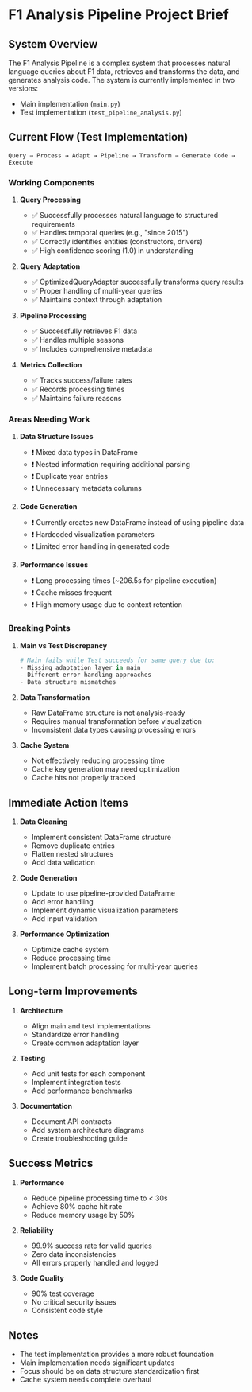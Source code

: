 # F1 Analysis Pipeline Project Brief

## System Overview
The F1 Analysis Pipeline is a complex system that processes natural language queries about F1 data, retrieves and transforms the data, and generates analysis code. The system is currently implemented in two versions:
- Main implementation (`main.py`)
- Test implementation (`test_pipeline_analysis.py`)

## Current Flow (Test Implementation)
```
Query → Process → Adapt → Pipeline → Transform → Generate Code → Execute
```

### Working Components

1. **Query Processing**
   - ✅ Successfully processes natural language to structured requirements
   - ✅ Handles temporal queries (e.g., "since 2015")
   - ✅ Correctly identifies entities (constructors, drivers)
   - ✅ High confidence scoring (1.0) in understanding

2. **Query Adaptation**
   - ✅ OptimizedQueryAdapter successfully transforms query results
   - ✅ Proper handling of multi-year queries
   - ✅ Maintains context through adaptation

3. **Pipeline Processing**
   - ✅ Successfully retrieves F1 data
   - ✅ Handles multiple seasons
   - ✅ Includes comprehensive metadata

4. **Metrics Collection**
   - ✅ Tracks success/failure rates
   - ✅ Records processing times
   - ✅ Maintains failure reasons

### Areas Needing Work

1. **Data Structure Issues**
   - ❗ Mixed data types in DataFrame
   - ❗ Nested information requiring additional parsing
   - ❗ Duplicate year entries
   - ❗ Unnecessary metadata columns

2. **Code Generation**
   - ❗ Currently creates new DataFrame instead of using pipeline data
   - ❗ Hardcoded visualization parameters
   - ❗ Limited error handling in generated code

3. **Performance Issues**
   - ❗ Long processing times (~206.5s for pipeline execution)
   - ❗ Cache misses frequent
   - ❗ High memory usage due to context retention

### Breaking Points

1. **Main vs Test Discrepancy**
   ```python
   # Main fails while Test succeeds for same query due to:
   - Missing adaptation layer in main
   - Different error handling approaches
   - Data structure mismatches
   ```

2. **Data Transformation**
   - Raw DataFrame structure is not analysis-ready
   - Requires manual transformation before visualization
   - Inconsistent data types causing processing errors

3. **Cache System**
   - Not effectively reducing processing time
   - Cache key generation may need optimization
   - Cache hits not properly tracked

## Immediate Action Items

1. **Data Cleaning**
   - Implement consistent DataFrame structure
   - Remove duplicate entries
   - Flatten nested structures
   - Add data validation

2. **Code Generation**
   - Update to use pipeline-provided DataFrame
   - Add error handling
   - Implement dynamic visualization parameters
   - Add input validation

3. **Performance Optimization**
   - Optimize cache system
   - Reduce processing time
   - Implement batch processing for multi-year queries

## Long-term Improvements

1. **Architecture**
   - Align main and test implementations
   - Standardize error handling
   - Create common adaptation layer

2. **Testing**
   - Add unit tests for each component
   - Implement integration tests
   - Add performance benchmarks

3. **Documentation**
   - Document API contracts
   - Add system architecture diagrams
   - Create troubleshooting guide

## Success Metrics

1. **Performance**
   - Reduce pipeline processing time to < 30s
   - Achieve 80% cache hit rate
   - Reduce memory usage by 50%

2. **Reliability**
   - 99.9% success rate for valid queries
   - Zero data inconsistencies
   - All errors properly handled and logged

3. **Code Quality**
   - 90% test coverage
   - No critical security issues
   - Consistent code style

## Notes
- The test implementation provides a more robust foundation
- Main implementation needs significant updates
- Focus should be on data structure standardization first
- Cache system needs complete overhaul 